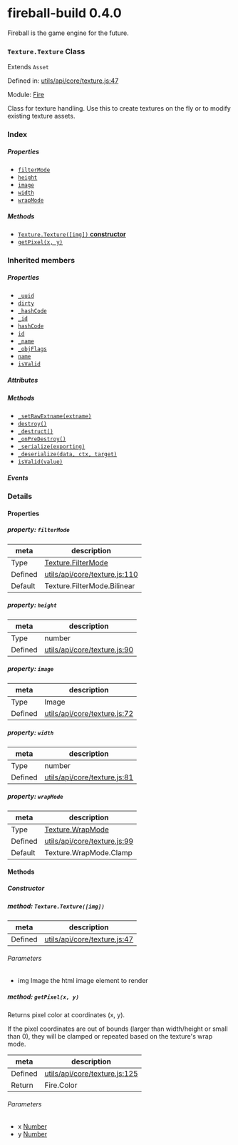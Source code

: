 
# fireball-build 0.4.0

Fireball is the game engine for the future.

### `Texture.Texture` Class

Extends `Asset`

Defined in: [utils/api/core/texture.js:47](../files/utils/api/core/texture.js.js)

Module: [Fire](../modules/Fire.md)




Class for texture handling.
Use this to create textures on the fly or to modify existing texture assets.

### Index

##### Properties

  - [`filterMode`](#property-filtermode)
  - [`height`](#property-height)
  - [`image`](#property-image)
  - [`width`](#property-width)
  - [`wrapMode`](#property-wrapmode)



##### Methods

  - [`Texture.Texture([img])` **constructor**](#method-texture.textureimg)
  - [`getPixel(x, y)`](#method-getpixelx-y)




### Inherited members

##### Properties

- [`_uuid`](#property-_uuid)
- [`dirty`](#property-dirty)
- [`_hashCode`](#property-_hashcode)
- [`_id`](#property-_id)
- [`hashCode`](#property-hashcode)
- [`id`](#property-id)
- [`_name`](#property-_name)
- [`_objFlags`](#property-_objflags)
- [`name`](#property-name)
- [`isValid`](#property-isvalid)

##### Attributes


##### Methods

- [`_setRawExtname(extname)`](#method-_setrawextname)
- [`destroy()`](#method-destroy)
- [`_destruct()`](#method-_destruct)
- [`_onPreDestroy()`](#method-_onpredestroy)
- [`_serialize(exporting)`](#method-_serialize)
- [`_deserialize(data, ctx, target)`](#method-_deserialize)
- [`isValid(value)`](#method-isvalid)

##### Events




### Details


#### Properties



##### property: `filterMode`



| meta | description |
|------|-------------|
| Type | <a href="../classes/Texture.FilterMode.html" class="crosslink">Texture.FilterMode</a> |
| Defined | [utils/api/core/texture.js:110](../files/utils_api_core_texture.js.md#l110) |
| Default    | Texture.FilterMode.Bilinear |




##### property: `height`



| meta | description |
|------|-------------|
| Type | number |
| Defined | [utils/api/core/texture.js:90](../files/utils_api_core_texture.js.md#l90) |




##### property: `image`



| meta | description |
|------|-------------|
| Type | Image |
| Defined | [utils/api/core/texture.js:72](../files/utils_api_core_texture.js.md#l72) |




##### property: `width`



| meta | description |
|------|-------------|
| Type | number |
| Defined | [utils/api/core/texture.js:81](../files/utils_api_core_texture.js.md#l81) |




##### property: `wrapMode`



| meta | description |
|------|-------------|
| Type | <a href="../classes/Texture.WrapMode.html" class="crosslink">Texture.WrapMode</a> |
| Defined | [utils/api/core/texture.js:99](../files/utils_api_core_texture.js.md#l99) |
| Default    | Texture.WrapMode.Clamp |






<!-- Method Block -->
#### Methods

##### Constructor

##### method: `Texture.Texture([img])`



| meta | description |
|------|-------------|
| Defined | [utils/api/core/texture.js:47](../files/utils_api_core_texture.js.md#l47) |

###### Parameters
- img Image the html image element to render


##### method: `getPixel(x, y)`

Returns pixel color at coordinates (x, y).

If the pixel coordinates are out of bounds (larger than width/height or small than 0),
they will be clamped or repeated based on the texture's wrap mode.

| meta | description |
|------|-------------|
| Defined | [utils/api/core/texture.js:125](../files/utils_api_core_texture.js.md#l125) |
| Return 		 | Fire.Color 

###### Parameters
- x <a href="https://developer.mozilla.org/en/JavaScript/Reference/Global_Objects/Number" class="crosslink external" target="_blank">Number</a>  
- y <a href="https://developer.mozilla.org/en/JavaScript/Reference/Global_Objects/Number" class="crosslink external" target="_blank">Number</a>  



